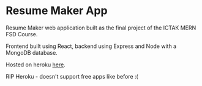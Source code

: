 # Resume Maker App

Resume Maker web application built as the final project of the ICTAK MERN FSD Course.

Frontend built using React, backend using Express and Node with a MongoDB database.

Hosted on heroku [here](https://resume-maker1.herokuapp.com/).


RIP Heroku - doesn't support free apps like before :(
